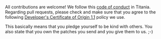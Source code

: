 All contributions are welcome! We follow this
[code of conduct](https://www.contributor-covenant.org/version/1/4/code-of-conduct) in Titania.
Regarding pull requests, please check and make sure that you agree to the following
[Developer's Certificate of Origin 1.1](https://elinux.org/Developer_Certificate_Of_Origin)
policy we use.

This basically means that you pledge yourself to be kind with others.
You also state that you own the patches you send and you give them to us. ;-)